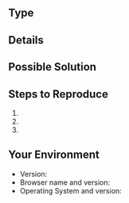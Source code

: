 <!--- Provide a general summary of the issue in the title above -->

<!--- Provide the type of issue (Bug, Improvement, Feature Request) -->
## Type

## Details
<!--- If you're describing a bug, tell us what happens instead of the expected behavior -->
<!--- If you're suggesting a change/improvement, tell us how it should work -->

## Possible Solution
<!--- Not obligatory, but suggest a fix/reason for the bug, -->
<!--- or ideas how to implement the addition or change -->

<!--- Delete the following sections if not submitting a bug -->

## Steps to Reproduce
<!--- Provide steps to reproduce this bug. Include code to reproduce, if relevant -->
1.
2.
3.

## Your Environment
<!--- Include as many relevant details about the environment you experienced the bug in -->
* Version:
* Browser name and version:
* Operating System and version:
